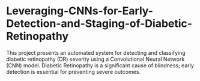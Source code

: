 # Leveraging-CNNs-for-Early-Detection-and-Staging-of-Diabetic-Retinopathy
This project presents an automated system for detecting and classifying diabetic retinopathy (DR) severity using a Convolutional Neural Network (CNN) model. Diabetic Retinopathy is a significant cause of blindness; early detection is essential for preventing severe outcomes. 
